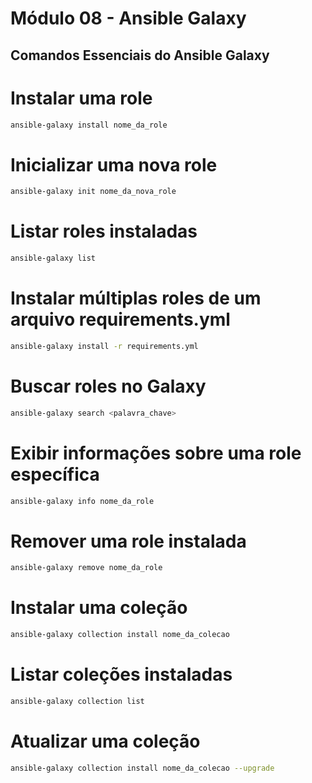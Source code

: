 # Módulo 08 - Ansible Galaxy

## Comandos Essenciais do Ansible Galaxy

# Instalar uma role
```bash
ansible-galaxy install nome_da_role
```

# Inicializar uma nova role
```bash
ansible-galaxy init nome_da_nova_role
```

# Listar roles instaladas
```bash
ansible-galaxy list
```

# Instalar múltiplas roles de um arquivo requirements.yml
```bash
ansible-galaxy install -r requirements.yml
```

# Buscar roles no Galaxy
```bash
ansible-galaxy search <palavra_chave>
```

# Exibir informações sobre uma role específica
```bash
ansible-galaxy info nome_da_role
```

# Remover uma role instalada
```bash
ansible-galaxy remove nome_da_role
```

# Instalar uma coleção
```bash
ansible-galaxy collection install nome_da_colecao
```

# Listar coleções instaladas
```bash
ansible-galaxy collection list
```

# Atualizar uma coleção
```bash
ansible-galaxy collection install nome_da_colecao --upgrade
```
